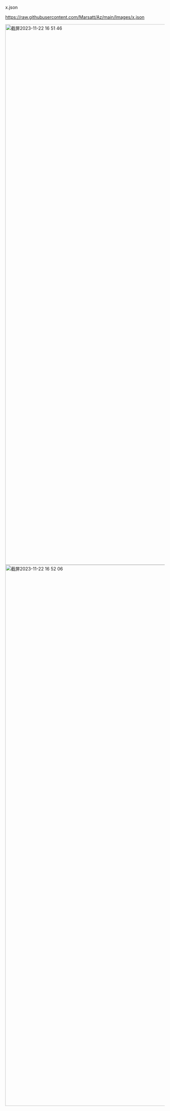 x.json

https://raw.githubusercontent.com/Marsatt/Az/main/Images/x.json

<img width="1704" alt="截屏2023-11-22 16 51 46" src="https://github.com/Marsatt/Az/assets/62168278/ec8d7bf4-2bef-4369-88d5-5fdd8186304a">
<img width="1706" alt="截屏2023-11-22 16 52 06" src="https://github.com/Marsatt/Az/assets/62168278/5e23992b-ced1-4cfd-876b-7c20c9a37d68">
